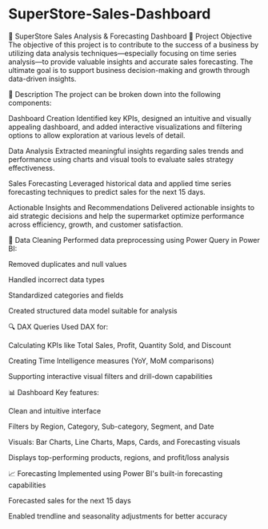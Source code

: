 # SuperStore-Sales-Dashboard
🛒 SuperStore Sales Analysis & Forecasting Dashboard
📌 Project Objective
The objective of this project is to contribute to the success of a business by utilizing data analysis techniques—especially focusing on time series analysis—to provide valuable insights and accurate sales forecasting. The ultimate goal is to support business decision-making and growth through data-driven insights.

🧩 Description
The project can be broken down into the following components:

Dashboard Creation
Identified key KPIs, designed an intuitive and visually appealing dashboard, and added interactive visualizations and filtering options to allow exploration at various levels of detail.

Data Analysis
Extracted meaningful insights regarding sales trends and performance using charts and visual tools to evaluate sales strategy effectiveness.

Sales Forecasting
Leveraged historical data and applied time series forecasting techniques to predict sales for the next 15 days.

Actionable Insights and Recommendations
Delivered actionable insights to aid strategic decisions and help the supermarket optimize performance across efficiency, growth, and customer satisfaction.

🧼 Data Cleaning
Performed data preprocessing using Power Query in Power BI:

Removed duplicates and null values

Handled incorrect data types

Standardized categories and fields

Created structured data model suitable for analysis

🔍 DAX Queries
Used DAX for:

Calculating KPIs like Total Sales, Profit, Quantity Sold, and Discount

Creating Time Intelligence measures (YoY, MoM comparisons)

Supporting interactive visual filters and drill-down capabilities

📊 Dashboard
Key features:

Clean and intuitive interface

Filters by Region, Category, Sub-category, Segment, and Date

Visuals: Bar Charts, Line Charts, Maps, Cards, and Forecasting visuals

Displays top-performing products, regions, and profit/loss analysis

📈 Forecasting
Implemented using Power BI's built-in forecasting capabilities

Forecasted sales for the next 15 days

Enabled trendline and seasonality adjustments for better accuracy

